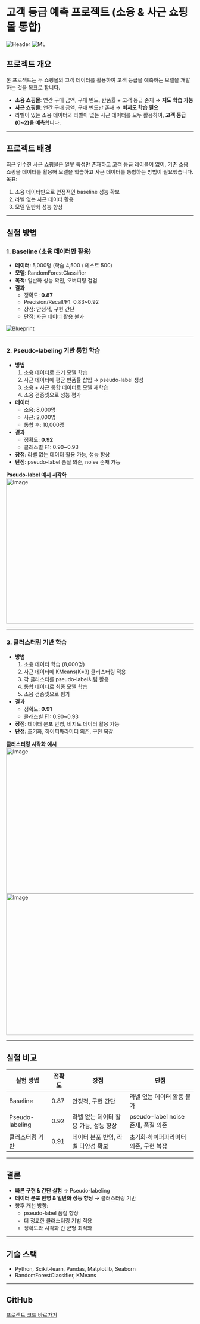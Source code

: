 # 고객 등급 예측 프로젝트 (소융 & 사근 쇼핑몰 통합)

![Header](https://img.shields.io/badge/AI-Python-blue) ![ML](https://img.shields.io/badge/ML-Scikit--learn-green)

## 프로젝트 개요
본 프로젝트는 두 쇼핑몰의 고객 데이터를 활용하여 고객 등급을 예측하는 모델을 개발하는 것을 목표로 합니다.

- **소융 쇼핑몰**: 연간 구매 금액, 구매 빈도, 반품률 + 고객 등급 존재 → **지도 학습 가능**
- **사근 쇼핑몰**: 연간 구매 금액, 구매 빈도만 존재 → **비지도 학습 필요**
- 라벨이 있는 소융 데이터와 라벨이 없는 사근 데이터를 모두 활용하여, **고객 등급(0~2)을 예측**합니다.

---

## 프로젝트 배경
최근 인수한 사근 쇼핑몰은 일부 특성만 존재하고 고객 등급 레이블이 없어, 기존 소융 쇼핑몰 데이터를 활용해 모델을 학습하고 사근 데이터를 통합하는 방법이 필요했습니다.  
목표:
1. 소융 데이터만으로 안정적인 baseline 성능 확보
2. 라벨 없는 사근 데이터 활용
3. 모델 일반화 성능 향상

---

## 실험 방법

### 1. Baseline (소융 데이터만 활용)
- **데이터**: 5,000명 (학습 4,500 / 테스트 500)
- **모델**: RandomForestClassifier
- **목적**: 일반화 성능 확인, 오버피팅 점검
- **결과**
  - 정확도: **0.87**
  - Precision/Recall/F1: 0.83~0.92
  - 장점: 안정적, 구현 간단
  - 단점: 사근 데이터 활용 불가  

![Blueprint](https://github.com/user-attachments/assets/d9923cd1-9931-4017-8e41-a2d80cf137e6)


---

### 2. Pseudo-labeling 기반 통합 학습
- **방법**
  1. 소융 데이터로 초기 모델 학습
  2. 사근 데이터에 평균 반품률 삽입 → pseudo-label 생성
  3. 소융 + 사근 통합 데이터로 모델 재학습
  4. 소융 검증셋으로 성능 평가
- **데이터**
  - 소융: 8,000명
  - 사근: 2,000명
  - 통합 후: 10,000명
- **결과**
  - 정확도: **0.92**
  - 클래스별 F1: 0.90~0.93
- **장점**: 라벨 없는 데이터 활용 가능, 성능 향상
- **단점**: pseudo-label 품질 의존, noise 존재 가능

**Pseudo-label 예시 시각화**
<img width="1082" height="390" alt="Image" src="https://github.com/user-attachments/assets/4ec26cee-e5b0-422e-a610-22341102df96" />


---

### 3. 클러스터링 기반 학습
- **방법**
  1. 소융 데이터 학습 (8,000명)
  2. 사근 데이터에 KMeans(K=3) 클러스터링 적용
  3. 각 클러스터를 pseudo-label처럼 활용
  4. 통합 데이터로 최종 모델 학습
  5. 소융 검증셋으로 평가
- **결과**
  - 정확도: **0.91**
  - 클래스별 F1: 0.90~0.93
- **장점**: 데이터 분포 반영, 비지도 데이터 활용 가능
- **단점**: 초기화, 하이퍼파라미터 의존, 구현 복잡

**클러스터링 시각화 예시**
<img width="1082" height="391" alt="Image" src="https://github.com/user-attachments/assets/a9e57044-79fe-40d1-894c-03eaf1efd088" />
<img width="1085" height="380" alt="Image" src="https://github.com/user-attachments/assets/6457cab4-d434-4ab6-a956-d065decf3db3" />


---

## 실험 비교

| 실험 방법 | 정확도 | 장점 | 단점 |
|-----------|--------|------|------|
| Baseline | 0.87 | 안정적, 구현 간단 | 라벨 없는 데이터 활용 불가 |
| Pseudo-labeling | 0.92 | 라벨 없는 데이터 활용 가능, 성능 향상 | pseudo-label noise 존재, 품질 의존 |
| 클러스터링 기반 | 0.91 | 데이터 분포 반영, 라벨 다양성 확보 | 초기화·하이퍼파라미터 의존, 구현 복잡 |

---

## 결론
- **빠른 구현 & 간단 실험** → Pseudo-labeling  
- **데이터 분포 반영 & 일반화 성능 향상** → 클러스터링 기반  
- 향후 개선 방향:
  - pseudo-label 품질 향상
  - 더 정교한 클러스터링 기법 적용
  - 정확도와 시각화 간 균형 최적화

---

## 기술 스택
- Python, Scikit-learn, Pandas, Matplotlib, Seaborn
- RandomForestClassifier, KMeans

---

## GitHub
[프로젝트 코드 바로가기](#)  <!-- 실제 URL로 교체 -->

